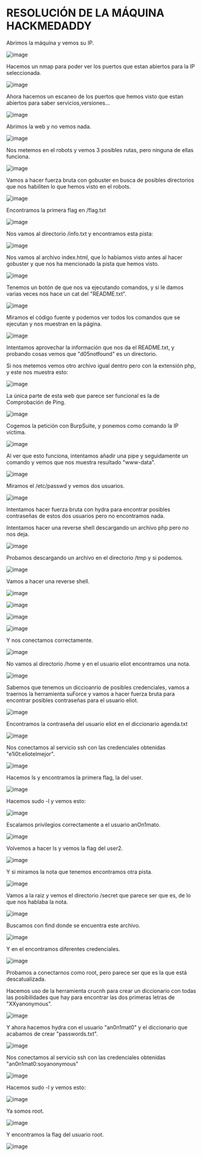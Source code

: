 # RESOLUCIÓN DE LA MÁQUINA HACKMEDADDY

Abrimos la máquina y vemos su IP.

![image](https://github.com/user-attachments/assets/f34755a7-9f75-4263-a231-23e777024031)

Hacemos un nmap para poder ver los puertos que estan abiertos para la IP seleccionada.

![image](https://github.com/user-attachments/assets/b9ab29bf-12ab-413d-b676-581c7dc7e0e7)

Ahora hacemos un escaneo de los puertos que hemos visto que estan abiertos para saber servicios,versiones...

![image](https://github.com/user-attachments/assets/ae40384d-3b49-4185-8174-ab1e577258ae)

Abrimos la web y no vemos nada.

![image](https://github.com/user-attachments/assets/589d3883-ce7b-41fd-ae65-7ca49b21eb7f)

Nos metemos en el robots y vemos 3 posibles rutas, pero ninguna de ellas funciona.

![image](https://github.com/user-attachments/assets/b1b0d425-d7ff-4560-af1d-08ed92131cd4)

Vamos a hacer fuerza bruta con gobuster en busca de posibles directorios que nos habiliten lo que hemos visto en el robots.

![image](https://github.com/user-attachments/assets/79281202-9fb0-4774-8593-7cb44d495530)

Encontramos la primera flag en /flag.txt

![image](https://github.com/user-attachments/assets/f5036feb-17f6-430f-9cf3-4da5a6e20a04)

Nos vamos al directorio /info.txt y encontramos esta pista: 

![image](https://github.com/user-attachments/assets/7e9322d3-f830-4db8-92c0-ba04ac49ac50)

Nos vamos al archivo index.html, que lo habíamos visto antes al hacer gobuster y que nos ha mencionado la pista que hemos visto.

![image](https://github.com/user-attachments/assets/2252b814-1d1e-4175-8547-28517e0775c8)

Tenemos un botón de que nos va ejecutando comandos, y si le damos varias veces nos hace un cat del "README.txt".

![image](https://github.com/user-attachments/assets/0ebbdd08-ba58-4a32-81dc-700d81b90cb9)

Miramos el código fuente y podemos ver todos los comandos que se ejecutan y nos muestran en la página.

![image](https://github.com/user-attachments/assets/26adc686-3aba-43c8-827e-14270ee481db)

Intentamos aprovechar la información que nos da el README.txt, y probando cosas vemos que "d05notfound" es un directorio.

Si nos metemos vemos otro archivo igual dentro pero con la extensión php, y este nos muestra esto: 

![image](https://github.com/user-attachments/assets/61fef21f-1491-4597-999a-41d926080f4c)

La única parte de esta web que parece ser funcional es la de Comprobación de Ping.

![image](https://github.com/user-attachments/assets/7f64e3a0-115e-4410-baa7-2adad799be5b)

Cogemos la petición con BurpSuite, y ponemos como comando la IP víctima.

![image](https://github.com/user-attachments/assets/53603e82-3775-432c-b480-ff267080f432)

Al ver que esto funciona, intentamos añadir una pipe y seguidamente un comando y vemos que nos muestra resultado "www-data".

![image](https://github.com/user-attachments/assets/eb18ef04-7b2d-48ff-ad8a-4502fa66c0b8)

Miramos el /etc/passwd y vemos dos usuarios.

![image](https://github.com/user-attachments/assets/20dbf373-0413-499d-ad07-394d2d3666ef)

Intentamos hacer fuerza bruta con hydra para encontrar posibles contraseñas de estos dos usuarios pero no encontramos nada.

Intentamos hacer una reverse shell descargando un archivo php pero no nos deja.

![image](https://github.com/user-attachments/assets/442f7cb7-77c8-4c7d-8c99-1bc81f0e78db)

Probamos descargando un archivo en el directorio /tmp y si podemos.

![image](https://github.com/user-attachments/assets/82d02b9e-5d55-4306-bd5a-1ffaee056983)

Vamos a hacer una reverse shell.

![image](https://github.com/user-attachments/assets/264115eb-c73a-4838-b6f5-9b9dedc1de2b)

![image](https://github.com/user-attachments/assets/5fc80e6f-4263-4668-956f-fd22a831779a)

![image](https://github.com/user-attachments/assets/9bd734fe-b495-4c40-ba20-b725ac5b8139)

![image](https://github.com/user-attachments/assets/1820aeed-8c81-4d16-bd34-e315b8c99a75)

Y nos conectamos correctamente.

![image](https://github.com/user-attachments/assets/436ea680-a445-4556-88ba-0203751628c0)

No vamos al directorio /home y en el usuario eliot encontramos una nota.

![image](https://github.com/user-attachments/assets/0d95af9b-b83d-4199-8220-3e9d646da315)

Sabemos que tenemos un diccioanrio de posibles credenciales, vamos a traernos la herramienta suForce y vamos a hacer fuerza bruta para encontrar posibles contraseñas para el usuario eliot.

![image](https://github.com/user-attachments/assets/43b8665c-ef69-4709-ac48-396e93dabe83)

Encontramos la contraseña del usuario eliot en el diccionario agenda.txt

![image](https://github.com/user-attachments/assets/981da002-68ce-4097-8811-fcc64bb79616)

Nos conectamos al servicio ssh con las credenciales obtenidas "e1i0t:eliotelmejor".

![image](https://github.com/user-attachments/assets/5aa82e58-75da-4473-a10c-c1d62582e92b)

Hacemos ls y encontramos la primera flag, la del user.

![image](https://github.com/user-attachments/assets/4918c05a-249a-4978-af53-cc6b52ae1cad)

Hacemos sudo -l y vemos esto: 

![image](https://github.com/user-attachments/assets/e0b6ded1-c544-415c-9a35-78232ef272b5)

Escalamos privilegios correctamente a el usuario anOn1mato.

![image](https://github.com/user-attachments/assets/d3ec7a92-356e-4587-bf08-1489dba5d4ec)

Volvemos a hacer ls y vemos la flag del user2.

![image](https://github.com/user-attachments/assets/c4d71b5e-54e9-4fb1-81b3-79ff7ecbcb9e)

Y si miramos la nota que tenemos encontramos otra pista.

![image](https://github.com/user-attachments/assets/5e6ccbb9-4dda-4b50-baf9-929e71ff8be2)

Vamos a la raiz y vemos el directorio /secret que parece ser que es, de lo que nos hablaba la nota.

![image](https://github.com/user-attachments/assets/ab4f8b74-82c2-4a25-a4ce-9441e0f2aad0)

Buscamos con find donde se encuentra este archivo.

![image](https://github.com/user-attachments/assets/f215064a-28a5-49e7-b7c0-b39466bd15c1)

Y en el encontramos diferentes credenciales.

![image](https://github.com/user-attachments/assets/9706e82f-744b-43bb-a934-6dda5e26dccb)

Probamos a conectarnos como root, pero parece ser que es la que está descatualizada.

Hacemos uso de la herramienta crucnh para crear un diccionario con todas las posibilidades que hay para encontrar las dos primeras letras de "XXyanonymous".

![image](https://github.com/user-attachments/assets/6053ce3c-1654-4819-b0b5-db59968b1df7)

Y ahora hacemos hydra con el usuario "an0n1mat0" y el diccionario que acabamos de crear "passwords.txt".

![image](https://github.com/user-attachments/assets/bd3e0560-436d-438b-a6ee-9dd3ee573288)

Nos conectamos al servicio ssh con las credenciales obtenidas "an0n1mat0:soyanonymous"

![image](https://github.com/user-attachments/assets/077282c9-584f-49dc-ae25-6b0eb68b6d98)

Hacemos sudo -l y vemos esto: 

![image](https://github.com/user-attachments/assets/7b2b100e-d7f4-4648-941f-c3637e801b8e)

Ya somos root.

![image](https://github.com/user-attachments/assets/d65969c2-2933-4a24-917f-1fbeaf21f567)

Y encontramos la flag del usuario root.

![image](https://github.com/user-attachments/assets/c26e049f-00c3-439c-91d7-2abf472d2ff1)


